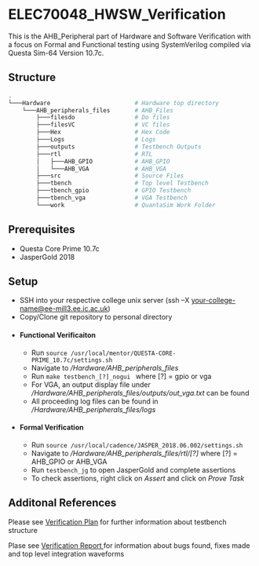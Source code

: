 # ELEC70048_HWSW_Verification

This is the AHB_Peripheral part of Hardware and Software Verification with a focus on Formal and Functional testing using SystemVerilog compiled via Questa Sim-64 Version 10.7c.   

## Structure

```bash
.
└───Hardware                        # Hardware top directory
    └───AHB_peripherals_files       # AHB_Files
        ├───filesdo                 # Do files
        ├───filesVC                 # VC files
        ├───Hex                     # Hex Code
        ├───Logs                    # Logs
        ├───outputs                 # Testbench Outputs
        ├───rtl                     # RTL
        │   ├───AHB_GPIO            # AHB_GPIO
        │   └───AHB_VGA             # AHB_VGA
        ├───src                     # Source Files   
        ├───tbench                  # Top level Testbench
        ├───tbench_gpio             # GPIO Testbench
        ├───tbench_vga              # VGA Testbench
        └───work                    # QuantaSim Work Folder
```
## Prerequisites
- Questa Core Prime 10.7c
- JasperGold 2018

## Setup
- SSH into your respective college unix server (ssh –X your-college-name@ee-mill3.ee.ic.ac.uk)
- Copy/Clone git repository to personal directory
- #### Functional Verificaiton
    - Run ```source /usr/local/mentor/QUESTA-CORE-PRIME_10.7c/settings.sh ```
    - Navigate to */Hardware/AHB_peripherals_files*
    - Run ```make testbench_[?]_nogui ``` where [?] = gpio or vga
    - For VGA, an output display file under */Hardware/AHB_peripherals_files/outputs/out_vga.txt* can be found
    - All proceeding log files can be found in */Hardware/AHB_peripherals_files/logs*
- #### Formal Verification
    - Run ``` source /usr/local/cadence/JASPER_2018.06.002/settings.sh ```
    - Navigate to */Hardware/AHB_peripherals_files/rtl/[?]* where [?] = AHB_GPIO or AHB_VGA
    - Run ``` testbench_jg ``` to open JasperGold and complete assertions
    - To check assertions, right click on *Assert* and click on *Prove Task*


## Additonal References

Please see [Verification Plan](https://github.com/mp619/ELEC70048_HWSW_Verification/blob/master/Hardware/AHB_peripherals_files/docs/Verification_Plan.md) for further information about testbench structure

Plase see [Verification Report ](https://github.com/mp619/ELEC70048_HW_SW_Verification/Hardware/AHB_peripherals_files) for information about bugs found, fixes made and top level integration waveforms
